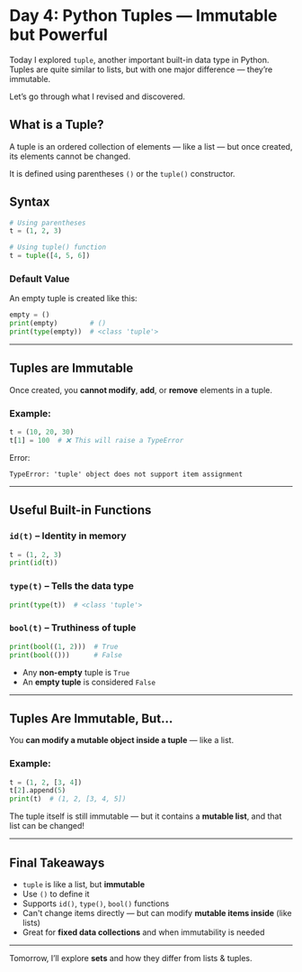 #  Day 4: Python Tuples — Immutable but Powerful

Today I explored `tuple`, another important built-in data type in Python.  
Tuples are quite similar to lists, but with one major difference — they’re immutable.

Let’s go through what I revised and discovered.



##  What is a Tuple?

A tuple is an ordered collection of elements — like a list — but once created, its elements cannot be changed.

It is defined using parentheses `()` or the `tuple()` constructor.


## Syntax

```python
# Using parentheses
t = (1, 2, 3)

# Using tuple() function
t = tuple([4, 5, 6])
```

###  Default Value

An empty tuple is created like this:

```python
empty = ()
print(empty)        # ()
print(type(empty))  # <class 'tuple'>
```

---

## Tuples are Immutable

Once created, you **cannot modify**, **add**, or **remove** elements in a tuple.

###  Example:

```python
t = (10, 20, 30)
t[1] = 100  # ❌ This will raise a TypeError
```

 Error:
```
TypeError: 'tuple' object does not support item assignment
```

---

##  Useful Built-in Functions

###  `id(t)` – Identity in memory
```python
t = (1, 2, 3)
print(id(t))
```

###  `type(t)` – Tells the data type
```python
print(type(t))  # <class 'tuple'>
```

###  `bool(t)` – Truthiness of tuple
```python
print(bool((1, 2)))  # True
print(bool(()))      # False
```

- Any **non-empty** tuple is `True`
- An **empty tuple** is considered `False`

---

##  Tuples Are Immutable, But…

You **can modify a mutable object inside a tuple** — like a list.

###  Example:

```python
t = (1, 2, [3, 4])
t[2].append(5)
print(t)  # (1, 2, [3, 4, 5])
```

 The tuple itself is still immutable — but it contains a **mutable list**, and that list can be changed!

---

##  Final Takeaways

- `tuple` is like a list, but **immutable**
- Use `()` to define it
- Supports `id()`, `type()`, `bool()` functions
- Can't change items directly — but can modify **mutable items inside** (like lists)
- Great for **fixed data collections** and when immutability is needed

---

Tomorrow, I’ll explore **sets** and how they differ from lists & tuples. 

